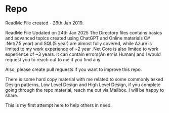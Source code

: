# Repo
ReadMe File created - 26th Jan 2019.

ReadMe File Updated on 24th Jan 2025
The Directory files contains basics and advanced topics created using ChatGPT and Online materials
C# .Net(7.5 year) and SQL(5 year) are almost fully covered, while Azure is limited to my work experience of ~2 year
.Net Core is also limited to work experience of ~3 years.
It can contain errors(An err is Human) and I would request you to reach out to me if you find any.

Also, please create pull requests if you want to improve this repo.

There is some hard copy material with me related to some commonly asked Design patterns, Low Level Design and High Level Design, if you complete going through the repo material, reach me out via Mailbox. I will be happy to share.

This is my first attempt here to help others in need.

